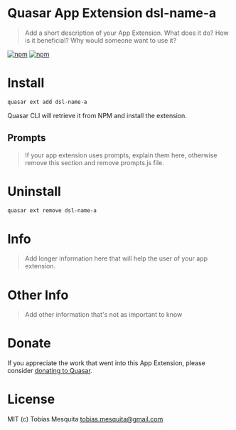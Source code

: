# Quasar App Extension dsl-name-a

> Add a short description of your App Extension. What does it do? How is it beneficial? Why would someone want to use it?

[![npm](https://img.shields.io/npm/v/quasar-app-extension-dsl-name-a.svg?label=quasar-app-extension-dsl-name-a)](https://www.npmjs.com/package/quasar-app-extension-dsl-name-a)
[![npm](https://img.shields.io/npm/dt/quasar-app-extension-dsl-name-a.svg)](https://www.npmjs.com/package/quasar-app-extension-dsl-name-a)

# Install
```bash
quasar ext add dsl-name-a
```
Quasar CLI will retrieve it from NPM and install the extension.

## Prompts

> If your app extension uses prompts, explain them here, otherwise remove this section and remove prompts.js file.

# Uninstall
```bash
quasar ext remove dsl-name-a
```

# Info
> Add longer information here that will help the user of your app extension.

# Other Info
> Add other information that's not as important to know

# Donate
If you appreciate the work that went into this App Extension, please consider [donating to Quasar](https://donate.quasar.dev).

# License
MIT (c) Tobias Mesquita <tobias.mesquita@gmail.com>
